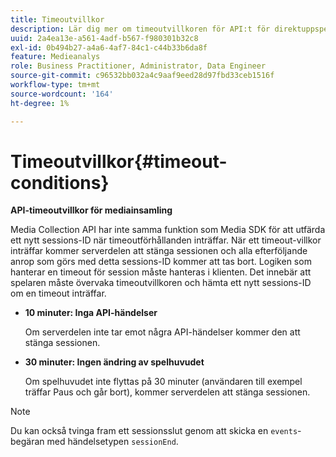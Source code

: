 ```yaml
---
title: Timeoutvillkor
description: Lär dig mer om timeoutvillkoren för API:t för direktuppspelning av media.
uuid: 2a4ea13e-a561-4adf-b567-f980301b32c8
exl-id: 0b494b27-a4a6-4af7-84c1-c44b33b6da8f
feature: Medieanalys
role: Business Practitioner, Administrator, Data Engineer
source-git-commit: c96532bb032a4c9aaf9eed28d97fbd33ceb1516f
workflow-type: tm+mt
source-wordcount: '164'
ht-degree: 1%

---
```


# Timeoutvillkor{#timeout-conditions}

**API-timeoutvillkor för mediainsamling**

Media Collection API har inte samma funktion som Media SDK för att utfärda ett nytt sessions-ID när timeoutförhållanden inträffar. När ett timeout-villkor inträffar kommer serverdelen att stänga sessionen och alla efterföljande anrop som görs med detta sessions-ID kommer att tas bort. Logiken som hanterar en timeout för session måste hanteras i klienten. Det innebär att spelaren måste övervaka timeoutvillkoren och hämta ett nytt sessions-ID om en timeout inträffar.

* **10 minuter: Inga API-händelser**

   Om serverdelen inte tar emot några API-händelser kommer den att stänga sessionen.
* **30 minuter: Ingen ändring av spelhuvudet**

   Om spelhuvudet inte flyttas på 30 minuter (användaren till exempel träffar Paus och går bort), kommer serverdelen att stänga sessionen.

>[!NOTE]
>
>Du kan också tvinga fram ett sessionsslut genom att skicka en `events`-begäran med händelsetypen `sessionEnd`.
